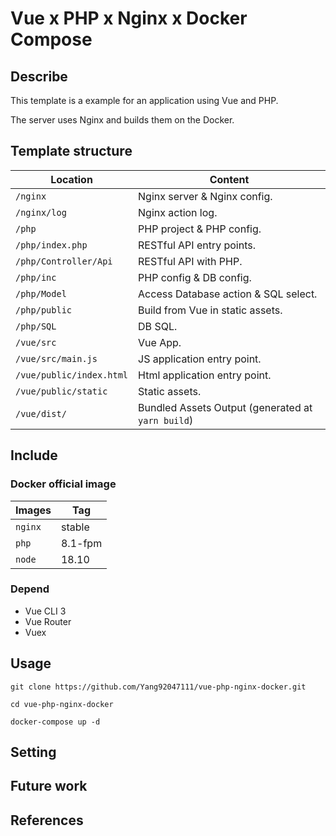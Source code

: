 # Vue x PHP x Nginx x Docker Compose

## Describe

This template is a example for an application using Vue and PHP.

The server uses Nginx and builds them on the Docker. 

## Template structure

| Location                 |  Content                                   |
|--------------------------|--------------------------------------------|
| `/nginx`                 | Nginx server & Nginx config.               |
| `/nginx/log`             | Nginx action log.                          |
| `/php`                   | PHP project & PHP config.                  |
| `/php/index.php`         | RESTful API entry points.                  |
| `/php/Controller/Api`    | RESTful API with PHP.                      |
| `/php/inc`               | PHP config & DB config.                    |
| `/php/Model`             | Access Database action & SQL select.       |
| `/php/public`            | Build from Vue in static assets.           |
| `/php/SQL`               | DB SQL.                                    |
| `/vue/src`               | Vue App.                                   |
| `/vue/src/main.js`       | JS application entry point.                |
| `/vue/public/index.html` | Html application entry point.              |
| `/vue/public/static`     | Static assets.                             |
| `/vue/dist/`             | Bundled Assets Output (generated at `yarn build`) |

## Include

### Docker official image

| Images  |  Tag    |
|---------|---------|
| `nginx` | stable  |
| `php`   | 8.1-fpm |
| `node`  | 18.10   |

### Depend

* Vue CLI 3
* Vue Router
* Vuex
## Usage

```
git clone https://github.com/Yang92047111/vue-php-nginx-docker.git

cd vue-php-nginx-docker

docker-compose up -d
```

## Setting



## Future work

## References